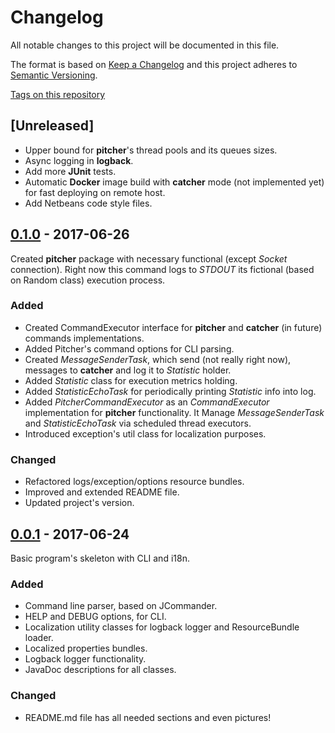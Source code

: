 
# Changelog

All notable changes to this project will be documented in this file.

The format is based on [Keep a Changelog](http://keepachangelog.com/en/1.0.0/)
and this project adheres to [Semantic Versioning](http://semver.org/spec/v2.0.0.html).

[Tags on this repository](https://github.com/xxlabaza/ping/tags)

## [Unreleased]

- Upper bound for **pitcher**'s thread pools and its queues sizes.
- Async logging in **logback**.
- Add more **JUnit** tests.
- Automatic **Docker** image build with **catcher** mode (not implemented yet) for fast deploying on remote host.
- Add Netbeans code style files.

## [0.1.0](https://github.com/xxlabaza/ping/releases/tag/0.1.0) - 2017-06-26

Created **pitcher** package with necessary functional (except *Socket* connection). Right now this command logs to *STDOUT* its fictional (based on Random class) execution process.

### Added

- Created CommandExecutor interface for **pitcher** and **catcher** (in future) commands implementations.
- Added Pitcher's command options for CLI parsing.
- Created *MessageSenderTask*, which send (not really right now), messages to **catcher** and log it to *Statistic* holder.
- Added *Statistic* class for execution metrics holding.
- Added *StatisticEchoTask* for periodically printing *Statistic* info into log.
- Added *PitcherCommandExecutor* as an *CommandExecutor* implementation for **pitcher** functionality. It Manage *MessageSenderTask* and *StatisticEchoTask* via scheduled thread executors.
- Introduced exception's util class for localization purposes.

### Changed

- Refactored logs/exception/options resource bundles.
- Improved and extended README file.
- Updated project's version.

## [0.0.1](https://github.com/xxlabaza/ping/releases/tag/0.0.1) - 2017-06-24

Basic program's skeleton with CLI and i18n.

### Added
- Command line parser, based on JCommander.
- HELP and DEBUG options, for CLI.
- Localization utility classes for logback logger and ResourceBundle loader.
- Localized properties bundles.
- Logback logger functionality.
- JavaDoc descriptions for all classes.

### Changed
- README.md file has all needed sections and even pictures!

